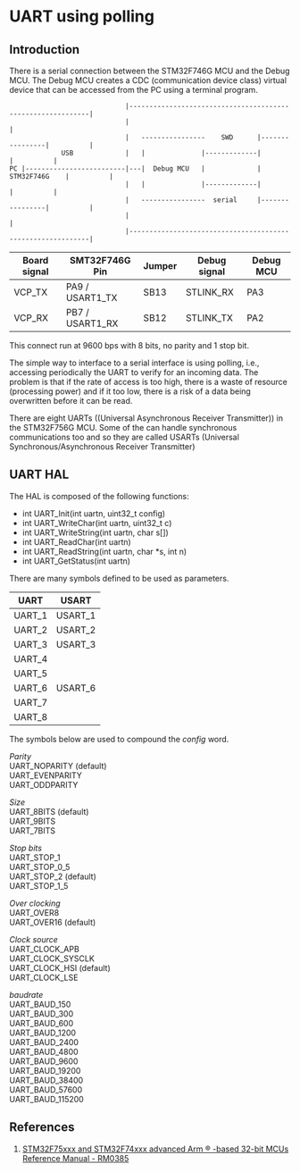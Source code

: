 UART using polling
==================

Introduction
------------

There is a serial connection between the STM32F746G MCU and the Debug MCU. The Debug MCU
creates a CDC (communication device class) virtual device that can be accessed from the PC
using a terminal program.


                                 |------------------------------------------------------------|
                                 |                                                            |
                                 |   ----------------    SWD      |----------------|          |
                 USB             |   |              |-------------|                |          |
    PC |-------------------------|---|  Debug MCU   |             |  STM32F746G    |          |
                                 |   |              |-------------|                |          |
                                 |   ----------------  serial     |----------------|          |
                                 |                                                            |
                                 |------------------------------------------------------------|

Board signal |   SMT32F746G Pin   |  Jumper  |  Debug signal | Debug MCU
-------------|--------------------|----------|---------------|--------------
VCP_TX       |  PA9 / USART1_TX   |   SB13   |   STLINK_RX   |  PA3
VCP_RX       |  PB7 / USART1_RX   |   SB12   |   STLINK_TX   |  PA2

This connect run at 9600 bps with 8 bits, no parity and 1 stop bit.

The simple way to interface to a serial interface is using polling, i.e., accessing periodically
the UART to verify for an incoming data. The problem is that if the rate of access is too high, there
is a waste of resource (processing power) and if it too low, there is a risk of a data being overwritten
before it can be read.


There are eight UARTs ((Universal Asynchronous Receiver Transmitter)) 
 in the STM32F756G MCU. Some of the can handle synchronous communications too and
so they are called USARTs (Universal Synchronous/Asynchronous Receiver Transmitter)

UART HAL
--------

The HAL is composed of the following functions:

* int UART_Init(int uartn, uint32_t config)
* int UART_WriteChar(int uartn, uint32_t c)
* int UART_WriteString(int uartn, char s[])
* int UART_ReadChar(int uartn)
* int UART_ReadString(int uartn, char *s, int n)
* int UART_GetStatus(int uartn)

There are many symbols defined to be used as parameters.

UART    | USART
--------|------------------
UART_1  | USART_1
UART_2  | USART_2
UART_3  | USART_3
UART_4  |
UART_5  |
UART_6  | USART_6
UART_7  |
UART_8  |

The symbols below are used to compound the *config* word.

*Parity*  
UART_NOPARITY   (default)  
UART_EVENPARITY  
UART_ODDPARITY 

*Size*  
UART_8BITS   (default)    
UART_9BITS  
UART_7BITS  

*Stop bits*  
UART_STOP_1  
UART_STOP_0_5  
UART_STOP_2    (default)   
UART_STOP_1_5 

*Over clocking*  
UART_OVER8  
UART_OVER16    (default)  

*Clock source*  
UART_CLOCK_APB  
UART_CLOCK_SYSCLK  
UART_CLOCK_HSI      (default)  
UART_CLOCK_LSE  

*baudrate*  
UART_BAUD_150  
UART_BAUD_300  
UART_BAUD_600  
UART_BAUD_1200  
UART_BAUD_2400  
UART_BAUD_4800  
UART_BAUD_9600  
UART_BAUD_19200  
UART_BAUD_38400  
UART_BAUD_57600  
UART_BAUD_115200  


References
----------

1. [STM32F75xxx and STM32F74xxx advanced Arm ® -based 32-bit MCUs Reference Manual - RM0385](https://www.st.com/resource/en/reference_manual/dm00124865-stm32f75xxx-and-stm32f74xxx-advanced-arm-based-32-bit-mcus-stmicroelectronics.pdf)
